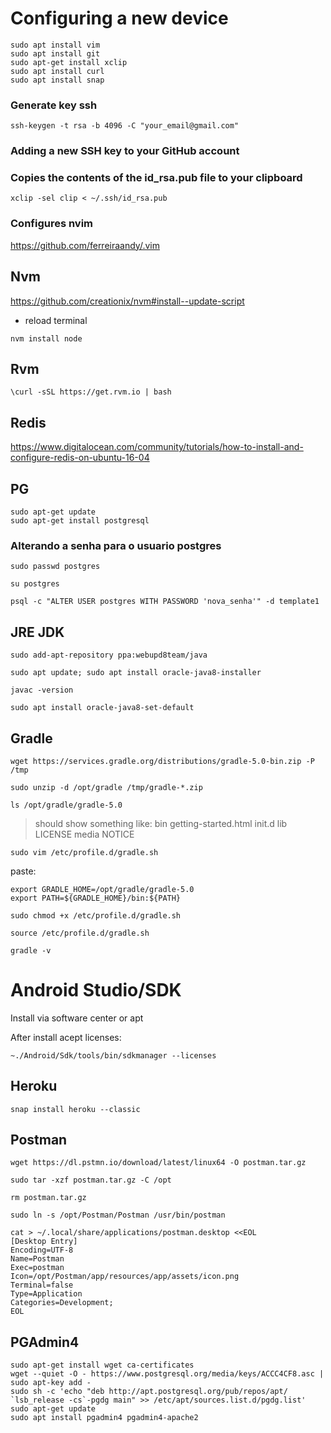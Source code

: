 # Configuring a new device

```shell
sudo apt install vim
sudo apt install git
sudo apt-get install xclip
sudo apt install curl
sudo apt install snap
```

### Generate key ssh
```shell
ssh-keygen -t rsa -b 4096 -C "your_email@gmail.com"
```
###  Adding a new SSH key to your GitHub account

### Copies the contents of the id_rsa.pub file to your clipboard
```shell
xclip -sel clip < ~/.ssh/id_rsa.pub
```
### Configures nvim
https://github.com/ferreiraandy/.vim

## Nvm

https://github.com/creationix/nvm#install--update-script

- reload terminal

```shell
nvm install node
```
## Rvm
```shell
\curl -sSL https://get.rvm.io | bash
```
## Redis

https://www.digitalocean.com/community/tutorials/how-to-install-and-configure-redis-on-ubuntu-16-04

## PG
```shell
sudo apt-get update
sudo apt-get install postgresql
```
### Alterando a senha para o usuario postgres
```shell
sudo passwd postgres

su postgres

psql -c "ALTER USER postgres WITH PASSWORD 'nova_senha'" -d template1
```
## JRE JDK
```shell
sudo add-apt-repository ppa:webupd8team/java

sudo apt update; sudo apt install oracle-java8-installer

javac -version

sudo apt install oracle-java8-set-default
```
## Gradle
```shell
wget https://services.gradle.org/distributions/gradle-5.0-bin.zip -P /tmp

sudo unzip -d /opt/gradle /tmp/gradle-*.zip

ls /opt/gradle/gradle-5.0
```
> should show something like: bin  getting-started.html  init.d  lib  LICENSE  media  NOTICE
```shell
sudo vim /etc/profile.d/gradle.sh
```
paste:
```shell
export GRADLE_HOME=/opt/gradle/gradle-5.0
export PATH=${GRADLE_HOME}/bin:${PATH}

sudo chmod +x /etc/profile.d/gradle.sh

source /etc/profile.d/gradle.sh

gradle -v
```
# Android Studio/SDK

Install via software center or apt

After install acept licenses:
```shell
~./Android/Sdk/tools/bin/sdkmanager --licenses
```
## Heroku
```shell
snap install heroku --classic
```
## Postman

```shell
wget https://dl.pstmn.io/download/latest/linux64 -O postman.tar.gz
```

```shell
sudo tar -xzf postman.tar.gz -C /opt
```
```shell
rm postman.tar.gz
```

```shell
sudo ln -s /opt/Postman/Postman /usr/bin/postman
```
```shell
cat > ~/.local/share/applications/postman.desktop <<EOL
[Desktop Entry]
Encoding=UTF-8
Name=Postman
Exec=postman
Icon=/opt/Postman/app/resources/app/assets/icon.png
Terminal=false
Type=Application
Categories=Development;
EOL
```
## PGAdmin4

```shell
sudo apt-get install wget ca-certificates
wget --quiet -O - https://www.postgresql.org/media/keys/ACCC4CF8.asc | sudo apt-key add -
sudo sh -c 'echo "deb http://apt.postgresql.org/pub/repos/apt/ `lsb_release -cs`-pgdg main" >> /etc/apt/sources.list.d/pgdg.list'
sudo apt-get update
sudo apt install pgadmin4 pgadmin4-apache2
```

